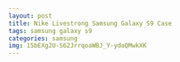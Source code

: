 ```yaml
---
layout: post
title: Nike Livestrong Samsung Galaxy S9 Case
tags: samsung galaxy s9
categories: samsung
img: 15bEXg2U-S62JrrqoaWBJ_Y-ydoQMwkXK
---
```


